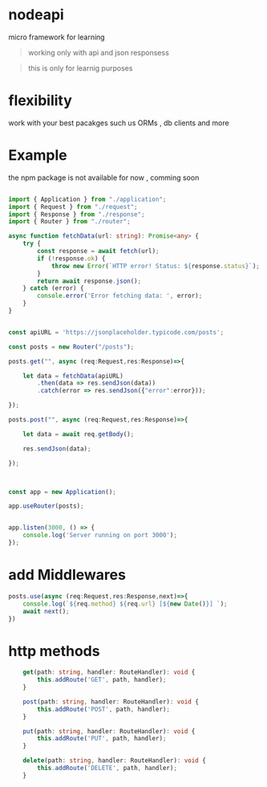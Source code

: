 # nodeapi
 micro framework for learning

 > working only with api and json responsess

 > this is only for learnig purposes

# flexibility 
work with your best  pacakges such us ORMs , db clients and more

# Example 
the npm package is not available for now , comming soon


```typescript

import { Application } from "./application";
import { Request } from "./request";
import { Response } from "./response";
import { Router } from "./router";

async function fetchData(url: string): Promise<any> {
    try {
        const response = await fetch(url);
        if (!response.ok) {
            throw new Error(`HTTP error! Status: ${response.status}`);
        }
        return await response.json();
    } catch (error) {
        console.error('Error fetching data: ', error);
    }
}


const apiURL = 'https://jsonplaceholder.typicode.com/posts'; 

const posts = new Router("/posts");

posts.get("", async (req:Request,res:Response)=>{

    let data = fetchData(apiURL)
        .then(data => res.sendJson(data))
        .catch(error => res.sendJson({"error":error}));

});

posts.post("", async (req:Request,res:Response)=>{

    let data = await req.getBody();

    res.sendJson(data);

});



const app = new Application();

app.useRouter(posts);


app.listen(3000, () => {
    console.log('Server running on port 3000');
});
```

# add Middlewares

```typescript
posts.use(async (req:Request,res:Response,next)=>{
    console.log(`${req.method} ${req.url} [${new Date()}] `);
    await next();
})
```

# http methods
```typescript
    get(path: string, handler: RouteHandler): void {
        this.addRoute('GET', path, handler);
    }

    post(path: string, handler: RouteHandler): void {
        this.addRoute('POST', path, handler);
    }

    put(path: string, handler: RouteHandler): void {
        this.addRoute('PUT', path, handler);
    }

    delete(path: string, handler: RouteHandler): void {
        this.addRoute('DELETE', path, handler);
    }
```




